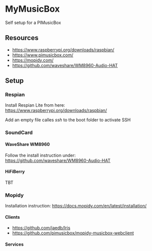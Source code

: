 # MyMusicBox
Self setup for a PIMusicBox

## Resources
* https://www.raspberrypi.org/downloads/raspbian/
* https://www.pimusicbox.com/
* https://mopidy.com/
* https://github.com/waveshare/WM8960-Audio-HAT

## Setup
### Respian
Install Respian Lite from here:
https://www.raspberrypi.org/downloads/raspbian/

Add an empty file calles *ssh* to the boot folder to activate SSH

### SoundCard
#### WaveShare WM8960
Follow the install instruction under:
https://github.com/waveshare/WM8960-Audio-HAT

#### HiFiBerry
TBT

### Mopidy
Installation instruction:
https://docs.mopidy.com/en/latest/installation/

#### Clients
* https://github.com/jaedb/Iris
* https://github.com/pimusicbox/mopidy-musicbox-webclient

#### Services

